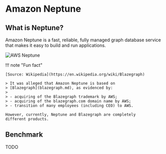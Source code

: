 # Amazon Neptune

## What is Neptune?

Amazon Neptune is a fast, reliable, fully managed graph database service
that makes it easy to build and run applications.

![AWS Neptune](https://d1.awsstatic.com/products/Neptune/product-page-diagram_Amazon-Neptune%402x.8af655592b659339933079725a914c14cbc0d831.png)

!!! note "Fun fact"

    [Source: Wikipedia](https://en.wikipedia.org/wiki/Blazegraph)

    > It was alleged that Amazon Neptune is based on 
    > [Blazegraph](blazegraph.md), as evidenced by:
    >
    > - acquiring of the Blazegraph trademark by AWS;
    > - acquiring of the blazegraph.com domain name by AWS;
    > - transition of many employees (including CEO) to AWS.

    However, currently, Neptune and Blazegraph are completely 
    different products.

## Benchmark

TODO
